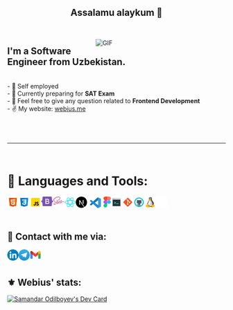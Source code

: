 <p>
  <h2 align="center">Assalamu alaykum 👋</h2>
</p>
<br>
<p>
  <img src="https://media.giphy.com/media/qgQUggAC3Pfv687qPC/giphy.gif" width="300" align="right" alt="GIF"/>
</p>

<h2> I'm a Software Engineer from Uzbekistan. </h2>
<br>
 - 🔭 Self employed </b><br>
    - 🌱 Currently preparing for <b> SAT Exam </b><br>
    - 💬 Feel free to give any question related to <b>Frontend Development</b>  <br>
    - ✌ My website: <a href="https://webius.vercel.app/">webius.me</a>
<!-- - 🤝 Looking to collaborate on team of NextJS, ReactJS, ... <br> -->

<br>
<br>
<br>
<br>
<hr>
<br>

# 🔨 Languages and Tools:

<img align="left" alt="HTML" width="26px" src="./img/html.svg" />
<img align="left" alt="CSS" width="26px" src="./img/css.svg" />
<img align="left" alt="JavaScript" width="26px" src="./img/javascript.svg" />
<img align="left" alt="Bootstrap" width="28px" src="./img/bootstrap.svg" />
<!-- <img align="left" alt="TailwindCSS" width="26px" src="./img/tailwind.png" /> -->
<img align="left" alt="Sass" width="26px" src="./img/sass.svg" />
<img align="left" alt="ReactJS" width="26px" src="./img/react.svg" />
<img align="left" alt="ReactJS" width="26px" src="./img/nextjs.png" />
<img align="left" alt="Visual Studio Code" width="38px" src="./img/visual-studio-code.png" />
<img align="left" alt="Figma" width="17px" src="./img/figma_vector.png" />
<img align="left" alt="Terminal Console" width="26px" src="./img/console.svg" />
<img align="left" alt="Git" width="26px" src="./img/git.svg" />
<img align="left" alt="GitHub" width="26px" src="./img/github.svg" />
<img align="left" alt="Linux" width="26px" src="./img/linux.png" />
<img align="left" alt="Linux" width="26px" src="./img/apple.png" />
<br />
<br />
<div>
  
<br/> 

## 💬 Contact with me via:

[<img align="left" alt="Linkedin" width="26px" src="./img/LinkedIn_icon_circle.svg.png" />](https://www.linkedin.com/in/webius)
[<img align="left" alt="Telegram" width="26px" src="./img/Telegram.png" />](https://t.me/webius_dev)
[<img align="left" alt="Gmail" width="26px" src="./img/g_mail.png" />](mailto:webiusdev@gmail.com)<br><br>

## ⚜ Webius' stats:
<a href="https://app.daily.dev/webius"><img src="https://api.daily.dev/devcards/16b2875896a64b6b953c757ec934d0d5.png?r=lkt" width="400" alt="Samandar Odilboyev's Dev Card"/></a> <br> <br>
